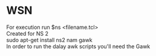 # WSN
For execution run $ns <filename.tcl> <br>
Created for NS 2 <br>
sudo apt-get install ns2 nam gawk <br>
In order to run the dalay awk scripts you'll need the Gawk

